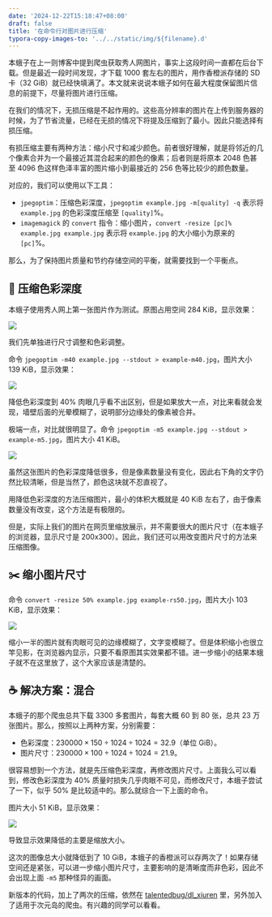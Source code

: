 ```yaml
---
date: '2024-12-22T15:18:47+08:00'
draft: false
title: '在命令行对图片进行压缩'
typora-copy-images-to: '../../static/img/${filename}.d'
---
```


本蛾子在上一则博客中提到爬虫获取秀人网图片，事实上这段时间一直都在后台下载。但是最近一段时间发现，才下载 1000 套左右的图片，用作香橙派存储的 SD 卡（32 GiB）就已经快填满了。本文就来说说本蛾子如何在最大程度保留图片信息的前提下，尽量将图片进行压缩。

在我们的情况下，无损压缩是不起作用的。这些高分辨率的图片在上传到服务器的时候，为了节省流量，已经在无损的情况下将提及压缩到了最小。因此只能选择有损压缩。

有损压缩主要有两种方法：缩小尺寸和减少颜色。前者很好理解，就是将邻近的几个像素合并为一个最接近其混合起来的颜色的像素；后者则是将原本 2048 色甚至 4096 色这样色泽丰富的图片缩小到最接近的 256 色等比较少的颜色数量。

对应的，我们可以使用以下工具：

- `jpegoptim`：压缩色彩深度，`jpegoptim example.jpg -m[quality] -q` 表示将 `example.jpg` 的色彩深度压缩至 `[quality]`%。
- `imagemagick` 的 `convert` 指令：缩小图片，`convert -resize [pc]% example.jpg example.jpg` 表示将 `example.jpg` 的大小缩小为原来的 `[pc]`%。

那么，为了保持图片质量和节约存储空间的平衡，就需要找到一个平衡点。

## 🎨 压缩色彩深度

本蛾子使用秀人网上第一张图片作为测试。原图占用空间 284 KiB，显示效果：

![](../../static/img/f154239bd5.d/13.jpg)

我们先单独进行尺寸调整和色彩调整。

命令 `jpegoptim -m40 example.jpg --stdout > example-m40.jpg`，图片大小 139 KiB，显示效果：

![](../../static/img/f154239bd5.d/13-m40.jpg)

降低色彩深度到 40% 肉眼几乎看不出区别，但是如果放大一点，对比来看就会发现，墙壁后面的光晕模糊了，说明部分边缘处的像素被合并。

极端一点，对比就很明显了。命令 `jpegoptim -m5 example.jpg --stdout > example-m5.jpg`，图片大小 41 KiB。

![](../../static/img/f154239bd5.d/13-m5.jpg)

虽然这张图片的色彩深度降低很多，但是像素数量没有变化，因此右下角的文字仍然比较清晰，但是当然了，颜色这块就不忍直视了。

用降低色彩深度的方法压缩图片，最小的体积大概就是 40 KiB 左右了，由于像素数量没有改变，这个方法是有极限的。

但是，实际上我们的图片在网页里缩放展示，并不需要很大的图片尺寸（在本蛾子的浏览器，显示尺寸是 200x300）。因此，我们还可以用改变图片尺寸的方法来压缩图像。

## ✂️ 缩小图片尺寸

命令 `convert -resize 50% example.jpg example-rs50.jpg`，图片大小 103 KiB，显示效果：

![](../../static/img/f154239bd5.d/13-rs50.jpg)

缩小一半的图片就有肉眼可见的边缘模糊了，文字变模糊了。但是体积缩小也很立竿见影，在浏览器内显示，只要不看原图其实效果都不错。进一步缩小的结果本蛾子就不在这里放了，这个大家应该是清楚的。

## ☕ 解决方案：混合

本蛾子的那个爬虫总共下载 3300 多套图片，每套大概 60 到 80 张，总共 23 万张图片。那么，按照以上两种方案，分别需要：

- 色彩深度：$230000\times150\div1024\div1024=32.9$（单位 GiB）。
- 图片尺寸：$230000\times100\div1024\div1024=21.9$。

很容易想到一个方法，就是先压缩色彩深度，再修改图片尺寸。上面我么可以看到，修改色彩深度为 40% 质量时损失几乎肉眼不可见，而修改尺寸，本蛾子尝试了一下，似乎 50% 是比较适中的。那么就综合一下上面的命令。

图片大小 51 KiB，显示效果：

![](../../static/img/f154239bd5.d/13-m40-rs50.jpg)

导致显示效果降低的主要是缩放大小。

这次的图像总大小就降低到了 10 GiB，本蛾子的香橙派可以存两次了！如果存储空间还是紧张，可以进一步缩小图片尺寸，主要影响的是清晰度而非色彩，因此不会出现上面 `-m5` 那种怪异的画面。

新版本的代码，加上了两次的压缩，依然在 [talentedbug/dl_xiuren](https://github.com/talentedbug/dl_xiuren) 里，另外加入了适用于次元岛的爬虫。有兴趣的同学可以看看。
